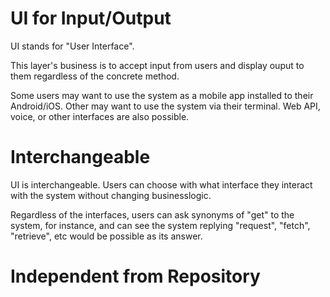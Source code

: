 # UI for Input/Output

UI stands for "User Interface". 

This layer's business is to accept input from users and display ouput to them regardless of the concrete method. 

Some users may want to use the system as a mobile app installed to their Android/iOS. Other may want to use the system via their terminal. Web API, voice, or other interfaces are also possible.

# Interchangeable

UI is interchangeable. Users can choose with what interface they interact with the system without changing businesslogic.

Regardless of the interfaces, users can ask synonyms of "get" to the system, for instance, and can see the system replying "request", "fetch", "retrieve", etc would be possible as its answer.

# Independent from Repository

